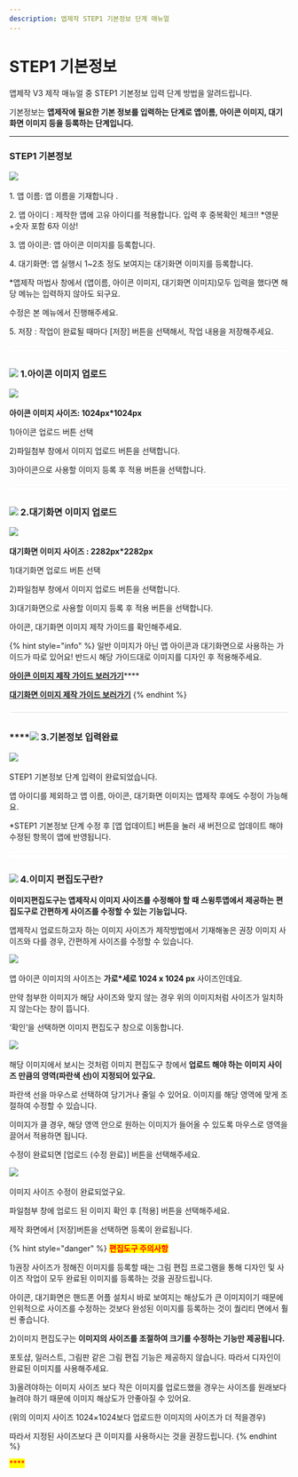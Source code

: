 ```yaml
---
description: 앱제작 STEP1 기본정보 단계 매뉴얼
---
```


# STEP1 기본정보

앱제작 V3 제작 매뉴얼 중 STEP1 기본정보 입력 단계 방법을 알려드립니다.

기본정보는 **앱제작에 필요한 기본 정보를 입력하는 단계로 앱이름, 아이콘 이미지, 대기화면 이미지 등을 등록하는 단계입니다.**

****

### **STEP1 기본정보**

![](https://wp.swing2app.co.kr/wp-content/uploads/2022/06/%EA%B0%80%EC%9D%B4%EB%93%9C1.png)

1\. 앱 이름: 앱 이름을 기재합니다 .

2\. 앱 아이디 : 제작한 앱에 고유 아이디를 적용합니다. 입력 후 중복확인 체크!! \*영문+숫자 포함 6자 이상!

3\. 앱 아이콘: 앱 아이콘 이미지를 등록합니다.

4\. 대기화면: 앱 실행시 1\~2초 정도 보여지는 대기화면 이미지를 등록합니다.

\*앱제작 마법사 창에서 (앱이름, 아이콘 이미지, 대기화면 이미지)모두 입력을 했다면 해당 메뉴는 입력하지 않아도 되구요.

수정은 본 메뉴에서 진행해주세요.

5\. 저장 : 작업이 완료될 때마다 \[저장] 버튼을 선택해서, 작업 내용을 저장해주세요.

![](../../.gitbook/assets/수평성.PNG)

### ![](https://wp.swing2app.co.kr/wp-content/uploads/2018/09/%EB%8B%A8%EB%9D%BD1-1.png) **1.아이콘 이미지 업로드**&#x20;

![](https://wp.swing2app.co.kr/wp-content/uploads/2022/06/%EA%B0%80%EC%9D%B4%EB%93%9C1-1.png)

**아이콘 이미지 사이즈: 1024px\*1024px**

1\)아이콘 업로드 버튼 선택

2\)파일첨부 창에서 이미지 업로드 버튼을 선택합니다.

3\)아이콘으로 사용할 이미지 등록 후 적용 버튼을 선택합니다.

![](../../.gitbook/assets/수평성.PNG)

### ![](https://wp.swing2app.co.kr/wp-content/uploads/2018/09/%EB%8B%A8%EB%9D%BD1-1.png) **2.대기화면 이미지 업로드**&#x20;

![](https://wp.swing2app.co.kr/wp-content/uploads/2022/07/%EA%B0%80%EC%9D%B4%EB%93%9C2-1.png)

**대기화면 이미지 사이즈 : 2282px\*2282px**

1\)대기화면 업로드 버튼 선택

2\)파일첨부 창에서 이미지 업로드 버튼을 선택합니다.

3\)대기화면으로 사용할 이미지 등록 후 적용 버튼을 선택합니다.

아이콘, 대기화면 이미지 제작 가이드를 확인해주세요.



{% hint style="info" %}
일반 이미지가 아닌 앱 아이콘과 대기화면으로 사용하는 가이드가 따로 있어요! 반드시 해당 가이드대로 이미지를 디자인 후 적용해주세요.​

[**아이콘 이미지 제작 가이드 보러가기**](../v2/appbasic/appicon.md)****

****[**대기화면 이미지 제작 가이드 보러가기**](../v2/appbasic/apploading.md)****
{% endhint %}

![](../../.gitbook/assets/수평성.PNG)

### ****![](https://wp.swing2app.co.kr/wp-content/uploads/2018/09/%EB%8B%A8%EB%9D%BD1-1.png) **3.기본정보 입력완료**&#x20;

![](https://wp.swing2app.co.kr/wp-content/uploads/2022/07/%EA%B8%B0%EB%B3%B8%EC%A0%95%EB%B3%B4%EC%9E%85%EB%A0%A5%EC%99%84%EB%A3%8C.png)

STEP1 기본정보 단계 입력이 완료되었습니다.

앱 아이디를 제외하고 앱 이름, 아이콘, 대기화면 이미지는 앱제작 후에도 수정이 가능해요.

\*STEP1 기본정보 단계 수정 후 \[앱 업데이트] 버튼을 눌러  새 버전으로 업데이트 해야 수정된 항목이 앱에 반영됩니다.&#x20;

![](../../.gitbook/assets/수평성.PNG)

### ![](https://wp.swing2app.co.kr/wp-content/uploads/2018/09/%EB%8B%A8%EB%9D%BD1-1.png) 4.**이미지 편집도구란?**

**이미지편집도구는 앱제작시 이미지 사이즈를 수정해야 할 때 스윙투앱에서 제공하는 편집도구로 간편하게 사이즈를 수정할 수 있는 기능입니다.**

앱제작시 업로드하고자 하는 이미지 사이즈가 제작방법에서 기재해놓은 권장 이미지 사이즈와 다를 경우, 간편하게 사이즈를 수정할 수 있습니다.&#x20;

![](https://wp.swing2app.co.kr/wp-content/uploads/2022/07/%EC%9D%B4%EB%AF%B8%EC%A7%80%ED%8E%B8%EC%A7%91%EC%B0%BD1.png)

앱 아이콘 이미지의 사이즈는 **가로\*세로 1024 x 1024 px** 사이즈인데요.

만약 첨부한 이미지가 해당 사이즈와 맞지 않는 경우 위의 이미지처럼 사이즈가 일치하지 않는다는 창이 뜹니다.

‘확인’을 선택하면 이미지 편집도구 창으로 이동합니다.



![](https://wp.swing2app.co.kr/wp-content/uploads/2022/07/%EC%9D%B4%EB%AF%B8%EC%A7%80%ED%8E%B8%EC%A7%91%EC%B0%BD2.png)

해당 이미지에서 보시는 것처럼 이미지 편집도구 창에서 **업로드 해야 하는 이미지 사이즈 만큼의 영역(파란색 선)이 지정되어 있구요.**

파란색 선을 마우스로 선택하여 당기거나 줄일 수 있어요. 이미지를 해당 영역에 맞게 조절하여 수정할 수 있습니다.

이미지가 클 경우, 해당 영역 안으로 원하는 이미지가 들어올 수 있도록 마우스로 영역을 끌어서 적용하면 됩니다.

수정이 완료되면 \[업로드 (수정 완료)] 버튼을 선택해주세요.



![](https://wp.swing2app.co.kr/wp-content/uploads/2022/07/%EC%9D%B4%EB%AF%B8%EC%A7%80%ED%8E%B8%EC%A7%91%EC%B0%BD3.png)

이미지 사이즈 수정이 완료되었구요.

파일첨부 창에 업로드 된 이미지 확인 후 \[적용] 버튼을 선택해주세요.

제작 화면에서 \[저장]버튼을 선택하면 등록이 완료됩니다.



{% hint style="danger" %}
<mark style="color:red;">**편집도구 주의사항**</mark>



1\)권장 사이즈가 정해진 이미지를 등록할 때는 그림 편집 프로그램을 통해 디자인 및 사이즈 작업이 모두 완료된 이미지를 등록하는 것을 권장드립니다.&#x20;

아이콘, 대기화면은 핸드폰 어플 설치시 바로 보여지는 해상도가 큰 이미지이기 때문에 인위적으로 사이즈를 수정하는 것보다 완성된 이미지를 등록하는 것이 퀄리티 면에서 훨씬 좋습니다.

2\)이미지 편집도구는 **이미지의 사이즈를 조절하여 크기를 수정하는 기능만 제공됩니다.**

포토샵, 일러스트, 그림판 같은 그림 편집 기능은 제공하지 않습니다. 따라서 디자인이 완료된 이미지를 사용해주세요.

3\)올려야하는 이미지 사이즈 보다 작은 이미지를 업로드했을 경우는 사이즈를 원래보다 늘려야 하기 때문에 이미지 해상도가 안좋아질 수 있어요.

(위의 이미지 사이즈 1024×1024보다 업로드한 이미지의 사이즈가 더 적을경우)

따라서 지정된 사이즈보다 큰 이미지를 사용하시는 것을 권장드립니다.&#x20;
{% endhint %}

<mark style="color:red;">****</mark>

